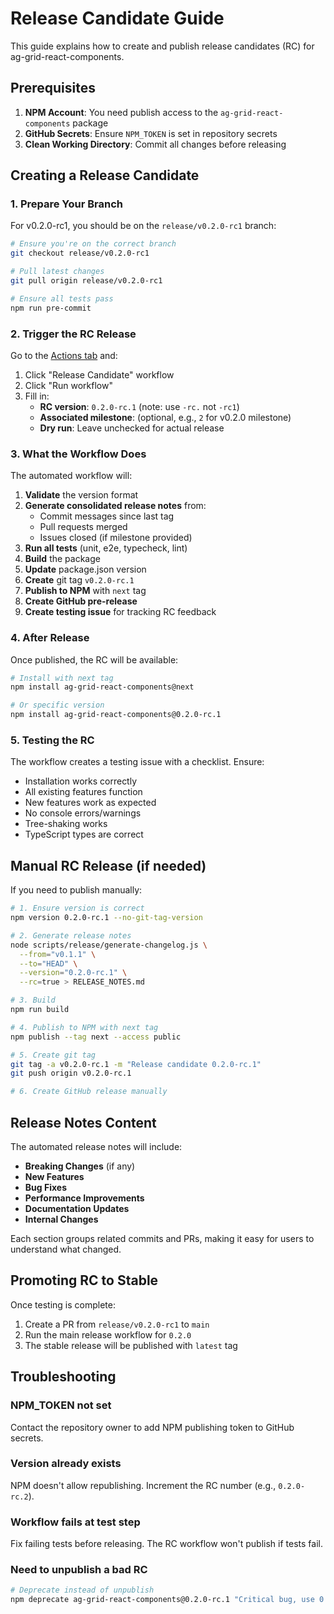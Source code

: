# Release Candidate Guide

This guide explains how to create and publish release candidates (RC) for ag-grid-react-components.

## Prerequisites

1. **NPM Account**: You need publish access to the `ag-grid-react-components` package
2. **GitHub Secrets**: Ensure `NPM_TOKEN` is set in repository secrets
3. **Clean Working Directory**: Commit all changes before releasing

## Creating a Release Candidate

### 1. Prepare Your Branch

For v0.2.0-rc1, you should be on the `release/v0.2.0-rc1` branch:

```bash
# Ensure you're on the correct branch
git checkout release/v0.2.0-rc1

# Pull latest changes
git pull origin release/v0.2.0-rc1

# Ensure all tests pass
npm run pre-commit
```

### 2. Trigger the RC Release

Go to the [Actions tab](https://github.com/ryanrozich/ag-grid-react-components/actions/workflows/release-candidate.yml) and:

1. Click "Release Candidate" workflow
2. Click "Run workflow"
3. Fill in:
   - **RC version**: `0.2.0-rc.1` (note: use `-rc.` not `-rc1`)
   - **Associated milestone**: (optional, e.g., `2` for v0.2.0 milestone)
   - **Dry run**: Leave unchecked for actual release

### 3. What the Workflow Does

The automated workflow will:

1. **Validate** the version format
2. **Generate consolidated release notes** from:
   - Commit messages since last tag
   - Pull requests merged
   - Issues closed (if milestone provided)
3. **Run all tests** (unit, e2e, typecheck, lint)
4. **Build** the package
5. **Update** package.json version
6. **Create** git tag `v0.2.0-rc.1`
7. **Publish to NPM** with `next` tag
8. **Create GitHub pre-release**
9. **Create testing issue** for tracking RC feedback

### 4. After Release

Once published, the RC will be available:

```bash
# Install with next tag
npm install ag-grid-react-components@next

# Or specific version
npm install ag-grid-react-components@0.2.0-rc.1
```

### 5. Testing the RC

The workflow creates a testing issue with a checklist. Ensure:

- Installation works correctly
- All existing features function
- New features work as expected
- No console errors/warnings
- Tree-shaking works
- TypeScript types are correct

## Manual RC Release (if needed)

If you need to publish manually:

```bash
# 1. Ensure version is correct
npm version 0.2.0-rc.1 --no-git-tag-version

# 2. Generate release notes
node scripts/release/generate-changelog.js \
  --from="v0.1.1" \
  --to="HEAD" \
  --version="0.2.0-rc.1" \
  --rc=true > RELEASE_NOTES.md

# 3. Build
npm run build

# 4. Publish to NPM with next tag
npm publish --tag next --access public

# 5. Create git tag
git tag -a v0.2.0-rc.1 -m "Release candidate 0.2.0-rc.1"
git push origin v0.2.0-rc.1

# 6. Create GitHub release manually
```

## Release Notes Content

The automated release notes will include:

- **Breaking Changes** (if any)
- **New Features**
- **Bug Fixes**
- **Performance Improvements**
- **Documentation Updates**
- **Internal Changes**

Each section groups related commits and PRs, making it easy for users to understand what changed.

## Promoting RC to Stable

Once testing is complete:

1. Create a PR from `release/v0.2.0-rc1` to `main`
2. Run the main release workflow for `0.2.0`
3. The stable release will be published with `latest` tag

## Troubleshooting

### NPM_TOKEN not set

Contact the repository owner to add NPM publishing token to GitHub secrets.

### Version already exists

NPM doesn't allow republishing. Increment the RC number (e.g., `0.2.0-rc.2`).

### Workflow fails at test step

Fix failing tests before releasing. The RC workflow won't publish if tests fail.

### Need to unpublish a bad RC

```bash
# Deprecate instead of unpublish
npm deprecate ag-grid-react-components@0.2.0-rc.1 "Critical bug, use 0.2.0-rc.2"
```

